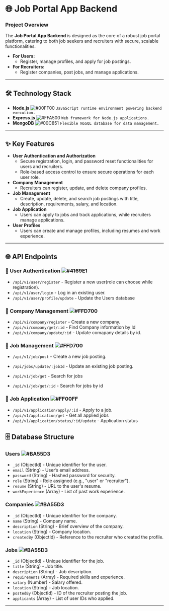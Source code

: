 
# **🌐 Job Portal App Backend**

### **Project Overview**

The **Job Portal App Backend** is designed as the core of a robust job portal platform, catering to both job seekers and recruiters with secure, scalable functionalities.

- **For Users:**
  - Register, manage profiles, and apply for job postings.
- **For Recruiters:**
  - Register companies, post jobs, and manage applications.

---

## **🛠️ Technology Stack**

- **Node.js** ![#00FF00](https://via.placeholder.com/10/00FF00?text=+) `JavaScript runtime environment powering backend execution.`
- **Express.js** ![#FFA500](https://via.placeholder.com/10/FFA500?text=+) `Web framework for Node.js applications.`
- **MongoDB** ![#00C851](https://via.placeholder.com/10/00C851?text=+) `Flexible NoSQL database for data management.`

---

## **✨ Key Features**

- **User Authentication and Authorization**
  - Secure registration, login, and password reset functionalities for users and recruiters.
  - Role-based access control to ensure secure operations for each user role.
- **Company Management**
  - Recruiters can register, update, and delete company profiles.
- **Job Management**
  - Create, update, delete, and search job postings with title, description, requirements, salary, and location.
- **Job Application**
  - Users can apply to jobs and track applications, while recruiters manage applications.
- **User Profiles**
  - Users can create and manage profiles, including resumes and work experience.

---

## **🌐 API Endpoints**

### **🔐 User Authentication** ![#4169E1](https://via.placeholder.com/10/4169E1?text=+)

* `/api/v1/user/register` - Register a new user(role can choose while registration).
* `/api/v1/user/login` - Log in an existing user.
* `/api/v1/user/profile/update` - Update the Users database


### **🏢 Company Management** ![#FFD700](https://via.placeholder.com/10/FFD700?text=+)

* `/api/vi/company/register` - Create a new company.
* `/api/vi/company/get/:id` - Find Company information by Id
* `/api/vi/company/update/:id` - Update comapany details by id.

### **📄 Job Management** ![#FFD700](https://via.placeholder.com/10/FFD700?text=+)

* `/api/v1/job/post` - Create a new job posting.
* `/api/jobs/update/:jobId` - Update an existing job posting.

* `/api/v1/job/get` - Search for jobs
* `/api/v1/job/get/:id` - Search for jobs by id

### **📩 Job Application** ![#FF00FF](https://via.placeholder.com/10/FF00FF?text=+)

* `/api/v1/application/apply/:id` - Apply to a job.
* `/api/v1/application/get` - Get all applied jobs
* `/api/v1/application/status/:id/update` - Application status


## **🗄️ Database Structure**

### **Users** ![#BA55D3](https://via.placeholder.com/10/BA55D3?text=+)
- `_id` (ObjectId) - Unique identifier for the user.
- `email` (String) - User’s email address.
- `password` (String) - Hashed password for security.
- `role` (String) - Role assigned (e.g., "user" or "recruiter").
- `resume` (String) - URL to the user's resume.
- `workExperience` (Array) - List of past work experience.

### **Companies** ![#BA55D3](https://via.placeholder.com/10/BA55D3?text=+)
- `_id` (ObjectId) - Unique identifier for the company.
- `name` (String) - Company name.
- `description` (String) - Brief overview of the company.
- `location` (String) - Company location.
- `createdBy` (ObjectId) - Reference to the recruiter who created the profile.

### **Jobs** ![#BA55D3](https://via.placeholder.com/10/BA55D3?text=+)
- `_id` (ObjectId) - Unique identifier for the job.
- `title` (String) - Job title.
- `description` (String) - Job description.
- `requirements` (Array) - Required skills and experience.
- `salary` (Number) - Salary offered.
- `location` (String) - Job location.
- `postedBy` (ObjectId) - ID of the recruiter posting the job.
- `applicants` (Array) - List of user IDs who applied.

---

